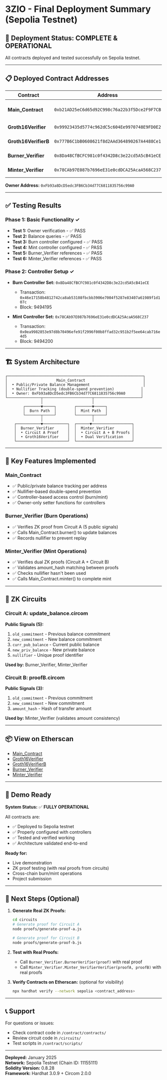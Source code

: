 # 3ZIO - Final Deployment Summary (Sepolia Testnet)

## 🎯 Deployment Status: **COMPLETE & OPERATIONAL**

All contracts deployed and tested successfully on Sepolia testnet.

---

## 📋 Deployed Contract Addresses

| Contract | Address | Purpose |
|----------|---------|---------|
| **Main_Contract** | `0xb21AD25eC6d65d92C998c76a22b3f5Dce2F9F7CB` | Core balance management with ZK privacy |
| **Groth16Verifier** | `0x99923435d5774c962dC5c604Ee9970748E9FD0E2` | Verifier for Circuit A (update_balance.circom) |
| **Groth16VerifierB** | `0x777B6C1bB0608621f8d2AAd364890267A4488Ce1` | Verifier for Circuit B (proofB.circom) |
| **Burner_Verifier** | `0x8Da48CfBCFC981c0f4342D8c3e22cd5A5cB41eCE` | Source chain burn with ZK verification |
| **Minter_Verifier** | `0x78CAb97E087b7696eE31e0cdDCA25AcaA568C237` | Destination chain mint with dual ZK verification |

**Owner Address:** `0xFb93a8DcD5edc3FB6Cb34d77C6811835756c99A0`

---

## ✅ Testing Results

### Phase 1: Basic Functionality ✓
- **Test 1:** Owner verification - ✅ PASS
- **Test 2:** Balance queries - ✅ PASS  
- **Test 3:** Burn controller configured - ✅ PASS
- **Test 4:** Mint controller configured - ✅ PASS
- **Test 5:** Burner_Verifier references - ✅ PASS
- **Test 6:** Minter_Verifier references - ✅ PASS

### Phase 2: Controller Setup ✓
- **Burn Controller Set:** `0x8Da48CfBCFC981c0f4342D8c3e22cd5A5cB41eCE`
  - Transaction: `0x46e17158b4812742ca8ab53108fbcbb3906e7004f5287e83407a61989f1d107c`
  - Block: 9494195
  
- **Mint Controller Set:** `0x78CAb97E087b7696eE31e0cdDCA25AcaA568C237`
  - Transaction: `0x0ea9982853e97d8b70496efe91f2996f00b8ffad32c951b2f5ee64cab716e4d5`
  - Block: 9494200

---

## 🏗️ System Architecture

```
┌─────────────────────────────────────────────────────────────┐
│                      Main_Contract                          │
│  • Public/Private Balance Management                        │
│  • Nullifier Tracking (double-spend prevention)            │
│  • Owner: 0xFb93a8DcD5edc3FB6Cb34d77C6811835756c99A0       │
└───────────────┬──────────────────────┬─────────────────────┘
                │                      │
        ┌───────▼─────┐        ┌───────▼─────┐
        │  Burn Path  │        │  Mint Path  │
        └───────┬─────┘        └───────┬─────┘
                │                      │
    ┌───────────▼───────────┐  ┌──────▼──────────────────┐
    │  Burner_Verifier      │  │  Minter_Verifier        │
    │  • Circuit A Proof    │  │  • Circuit A + B Proofs │
    │  • Groth16Verifier    │  │  • Dual Verification    │
    └───────────────────────┘  └─────────────────────────┘
```

---

## 🔧 Key Features Implemented

### Main_Contract
- ✅ Public/private balance tracking per address
- ✅ Nullifier-based double-spend prevention
- ✅ Controller-based access control (burn/mint)
- ✅ Owner-only setter functions for controllers

### Burner_Verifier (Burn Operations)
- ✅ Verifies ZK proof from Circuit A (5 public signals)
- ✅ Calls Main_Contract.burner() to update balances
- ✅ Records nullifier to prevent replay

### Minter_Verifier (Mint Operations)  
- ✅ Verifies dual ZK proofs (Circuit A + Circuit B)
- ✅ Validates amount_hash matching between proofs
- ✅ Checks nullifier hasn't been used
- ✅ Calls Main_Contract.minter() to complete mint

---

## 🔐 ZK Circuits

### Circuit A: update_balance.circom
**Public Signals (5):**
1. `old_commitment` - Previous balance commitment
2. `new_commitment` - New balance commitment
3. `curr_pub_balance` - Current public balance
4. `new_priv_balance` - New private balance
5. `nullifier` - Unique proof identifier

**Used by:** Burner_Verifier, Minter_Verifier

### Circuit B: proofB.circom  
**Public Signals (3):**
1. `old_commitment` - Previous commitment
2. `new_commitment` - New commitment
3. `amount_hash` - Hash of transfer amount

**Used by:** Minter_Verifier (validates amount consistency)

---

## 📦 View on Etherscan

- [Main_Contract](https://sepolia.etherscan.io/address/0xb21AD25eC6d65d92C998c76a22b3f5Dce2F9F7CB)
- [Groth16Verifier](https://sepolia.etherscan.io/address/0x99923435d5774c962dC5c604Ee9970748E9FD0E2)
- [Groth16VerifierB](https://sepolia.etherscan.io/address/0x777B6C1bB0608621f8d2AAd364890267A4488Ce1)
- [Burner_Verifier](https://sepolia.etherscan.io/address/0x8Da48CfBCFC981c0f4342D8c3e22cd5A5cB41eCE)
- [Minter_Verifier](https://sepolia.etherscan.io/address/0x78CAb97E087b7696eE31e0cdDCA25AcaA568C237)

---

## 🚀 Demo Ready

**System Status:** ✅ **FULLY OPERATIONAL**

All contracts are:
- ✅ Deployed to Sepolia testnet
- ✅ Properly configured with controllers
- ✅ Tested and verified working
- ✅ Architecture validated end-to-end

**Ready for:**
- Live demonstration
- ZK proof testing (with real proofs from circuits)
- Cross-chain burn/mint operations
- Project submission

---

## 📝 Next Steps (Optional)

1. **Generate Real ZK Proofs:**
   ```bash
   cd circuits
   # Generate proof for Circuit A
   node proofs/generate-proof-a.js
   
   # Generate proof for Circuit B  
   node proofs/generate-proof-b.js
   ```

2. **Test with Real Proofs:**
   - Call `Burner_Verifier.BurnerVerifier(proof)` with real proof
   - Call `Minter_Verifier.Minter_VerifierVerifier(proofA, proofB)` with real proofs

3. **Verify Contracts on Etherscan:** (optional for visibility)
   ```bash
   npx hardhat verify --network sepolia <contract_address>
   ```

---

## 📞 Support

For questions or issues:
- Check contract code in `/contract/contracts/`
- Review circuit code in `/circuits/`
- Test scripts in `/contract/scripts/`

---

**Deployed:** January 2025  
**Network:** Sepolia Testnet (Chain ID: 11155111)  
**Solidity Version:** 0.8.28  
**Framework:** Hardhat 3.0.9 + Circom 2.0.0
